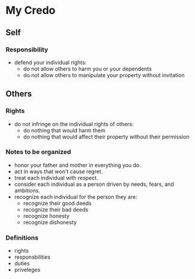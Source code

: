 # My Credo

## Self

### Responsibility
- defend your individual rights:
  - do not allow others to harm you or your dependents
  - do not allow others to manipulate your property without invitation

## Others

### Rights
- do not infringe on the individual rights of others:
  - do nothing that would harm them
  - do nothing that would affect their property without their permission


### Notes to be organized
- honor your father and mother in everything you do.
- act in ways that won't cause regret.
- treat each individual with respect.
- consider each individual as a person driven by needs, fears, and ambitions.
- recognize each individual for the person they are:
  - recognize their good deeds
  - recognize their bad deeds
  - recognize honesty
  - recognize dishonesty

### Definitions
- rights
- responsbilities
- duties
- priveleges
